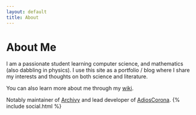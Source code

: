 ```yaml
---
layout: default
title: About
---
```

<h1>About Me</h1>

I am a passionate student learning computer science, and mathematics (also dabbling in physics). I use this site as a portfolio / blog where I share my interests and thoughts on both science and literature. 

You can also learn more about me through my [wiki](https://knowledge.uzpg.me).

Notably maintainer of [Archivy](https://archivy.github.io) and lead developer of [AdiosCorona](https://adioscorona.org).
{% include social.html %}
